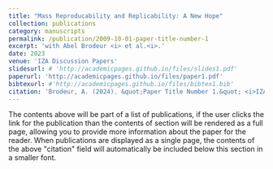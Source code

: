 ```yaml
---
title: "Mass Reproducability and Replicability: A New Hope"
collection: publications
category: manuscripts
permalink: /publication/2009-10-01-paper-title-number-1
excerpt: 'with Abel Brodeur <i> et al.<i>.'
date: 2023
venue: 'IZA Discussion Papers'
slidesurl: # 'http://academicpages.github.io/files/slides1.pdf'
paperurl: 'http://academicpages.github.io/files/paper1.pdf'
bibtexurl: #'http://academicpages.github.io/files/bibtex1.bib'
citation: 'Brodeur, A. (2024). &quot;Paper Title Number 1.&quot; <i>IZA Discussion Papers</i>. 1(1).'
---
```

The contents above will be part of a list of publications, if the user clicks the link for the publication than the contents of section will be rendered as a full page, allowing you to provide more information about the paper for the reader. When publications are displayed as a single page, the contents of the above "citation" field will automatically be included below this section in a smaller font.
